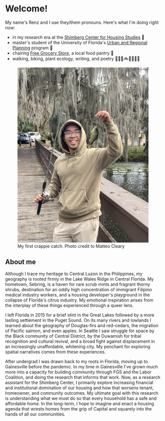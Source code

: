 # Welcome!

My name's Renz and I use they/them pronouns. Here's what I'm doing right now:

- in my research era at the [Shimberg Center for Housing Studies](https://shimberg.ufl.edu) 👾
- master's student of the University of Florida's [Urban and Regional Planning](https://dcp.ufl.edu/urp) program 🐊
- chairing [Free Grocery Store](https://gnvfgs.org), a local food pantry 🍍
- walking, biking, plant ecology, writing, and poetry 🚶🏽‍♂️🚲🌲✍🏽🌻

<figure>
    <img src="/media/renz.jpg" alt="Renz smiles with their first crappie catch">
    <figcaption>My first crappie catch. Photo credit to Matteo Cleary</figcaption>
</figure>

## About me

Although I trace my heritage to Central Luzon in the Philippines, my geography is rooted firmly in the Lake Wales Ridge in Central Florida. My hometown, Sebring, is a haven for rare scrub mints and fragrant thorny shrubs, destination for an oddly high concentration of immigrant Filipino medical industry workers, and a housing developer's playground in the collapse of Florida's citrus industry. My emotional inspiration arises from the interplay of these things experienced through a queer lens.

I left Florida in 2015 for a brief stint in the Great Lakes followed by a more lasting settlement in the Puget Sound. On its many rivers and lowlands I learned about the geography of Douglas-firs and red-cedars, the migration of Pacific salmon, and even apples. In Seattle I saw struggle for space by the Black community of Central District, by the Duwamish for tribal recognition and cultural revival, and a broad fight against displacement in an increasingly unaffordable, whitening city. My penchant for exploring spatial narratives comes from these experiences.

After undergrad I was drawn back to my roots in Florida, moving up to Gainesville before the pandemic. In my time in Gainesville I've grown much more into a capacity for building community through FGS and the Labor Coalition, and doing the research that informs that work. Now, as a research assistant for the Shimberg Center, I primarily explore increasing financial and institutional domination of our housing and how that worsens tenant, homeowner, and community outcomes. My ultimate goal with this research is understanding what we must do so that every household has a safe and affordable home. In the long-term, I hope to imagine and enact a housing agenda that wrests homes from the grip of Capital and squarely into the hands of all our communities.
